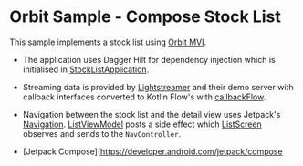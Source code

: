 # Orbit Sample - Compose Stock List

This sample implements a stock list using [Orbit MVI](https://github.com/orbit-mvi/orbit-mvi).

- The application uses Dagger Hilt for dependency injection which is initialised
  in [StockListApplication](app/src/main/kotlin/org/orbitmvi/orbit/sample/stocklist/StockListApplication.kt).

- Streaming data is provided by [Lightstreamer](https://lightstreamer.com) and
  their demo server with callback interfaces converted to Kotlin Flow's with
  [callbackFlow](https://kotlin.github.io/kotlinx.coroutines/kotlinx-coroutines-core/kotlinx.coroutines.flow/callback-flow.html).

- Navigation between the stock list and the detail view uses Jetpack's [Navigation](https://developer.android.com/jetpack/compose/navigation).
  [ListViewModel](app/src/main/kotlin/org/orbitmvi/orbit/sample/stocklist/list/business/ListViewModel.kt)
  posts a side effect which [ListScreen](app/src/main/kotlin/org/orbitmvi/orbit/sample/stocklist/list/ui/ListScreen.kt)
  observes and sends to the `NavController`.

- [Jetpack Compose](https://developer.android.com/jetpack/compose